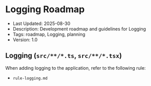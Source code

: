 # Logging Roadmap
- Last Updated: 2025-08-30
- Description: Development roadmap and guidelines for Logging
- Tags: roadmap, Logging, planning
- Version: 1.0

## Logging (`src/**/*.ts`, `src/**/*.tsx`)

When adding logging to the application, refer to the following rule:

- `rule-logging.md`